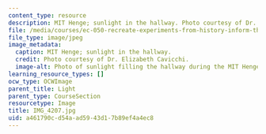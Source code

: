 ```yaml
---
content_type: resource
description: MIT Henge; sunlight in the hallway. Photo courtesy of Dr. Elizabeth Cavicchi.
file: /media/courses/ec-050-recreate-experiments-from-history-inform-the-future-from-the-past-galileo-january-iap-2010/a461790cd54aad5943d17b89ef4a4ec8_IMG_4207.jpg
file_type: image/jpeg
image_metadata:
  caption: MIT Henge; sunlight in the hallway.
  credit: Photo courtesy of Dr. Elizabeth Cavicchi.
  image-alt: Photo of sunlight filling the hallway during the MIT Henge.
learning_resource_types: []
ocw_type: OCWImage
parent_title: Light
parent_type: CourseSection
resourcetype: Image
title: IMG_4207.jpg
uid: a461790c-d54a-ad59-43d1-7b89ef4a4ec8
---
```

